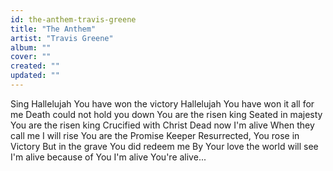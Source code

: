 ```yaml
---
id: the-anthem-travis-greene
title: "The Anthem"
artist: "Travis Greene"
album: ""
cover: ""
created: ""
updated: ""
---
```


Sing Hallelujah
You have won the victory
Hallelujah
You have won it all for me
Death could not hold you down
You are the risen king
Seated in majesty
You are the risen king
Crucified with Christ
Dead now I'm alive
When they call me I will rise
You are the Promise Keeper
Resurrected, You rose in Victory
But in the grave You did redeem me
By Your love the world will see
I'm alive because of You
I'm alive
You're alive...